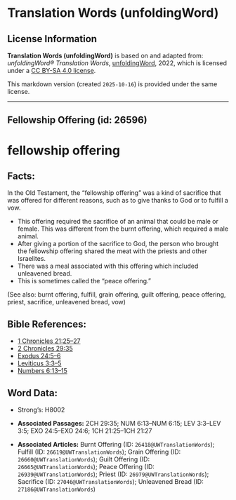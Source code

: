 # Translation Words (unfoldingWord)

## License Information

**Translation Words (unfoldingWord)** is based on and adapted from: _unfoldingWord® Translation Words_, [unfoldingWord](https://unfoldingword.org/utw), 2022, which is licensed under a [CC BY-SA 4.0 license](https://creativecommons.org/licenses/by-sa/4.0/legalcode.en).

This markdown version (created `2025-10-16`) is provided under the same license.



--------------------------------

## Fellowship Offering (id: 26596)

fellowship offering
===================

Facts:
------

In the Old Testament, the “fellowship offering” was a kind of sacrifice that was offered for different reasons, such as to give thanks to God or to fulfill a vow.

* This offering required the sacrifice of an animal that could be male or female. This was different from the burnt offering, which required a male animal.
* After giving a portion of the sacrifice to God, the person who brought the fellowship offering shared the meat with the priests and other Israelites.
* There was a meal associated with this offering which included unleavened bread.
* This is sometimes called the “peace offering.”

(See also: burnt offering, fulfill, grain offering, guilt offering, peace offering, priest, sacrifice, unleavened bread, vow)

Bible References:
-----------------

* [1 Chronicles 21:25–27](https://ref.ly/1Chr21:25-1Chr21:27)
* [2 Chronicles 29:35](https://ref.ly/2Chr29:35)
* [Exodus 24:5–6](https://ref.ly/Exod24:5-Exod24:6)
* [Leviticus 3:3–5](https://ref.ly/Lev3:3-Lev3:5)
* [Numbers 6:13–15](https://ref.ly/Num6:13-Num6:15)

Word Data:
----------

* Strong’s: H8002

* **Associated Passages:** 2CH 29:35; NUM 6:13–NUM 6:15; LEV 3:3–LEV 3:5; EXO 24:5–EXO 24:6; 1CH 21:25–1CH 21:27
* **Associated Articles:** Burnt Offering (ID: `26418@UWTranslationWords`); Fulfill (ID: `26619@UWTranslationWords`); Grain Offering (ID: `26660@UWTranslationWords`); Guilt Offering (ID: `26665@UWTranslationWords`); Peace Offering (ID: `26939@UWTranslationWords`); Priest (ID: `26979@UWTranslationWords`); Sacrifice (ID: `27046@UWTranslationWords`); Unleavened Bread (ID: `27186@UWTranslationWords`)

